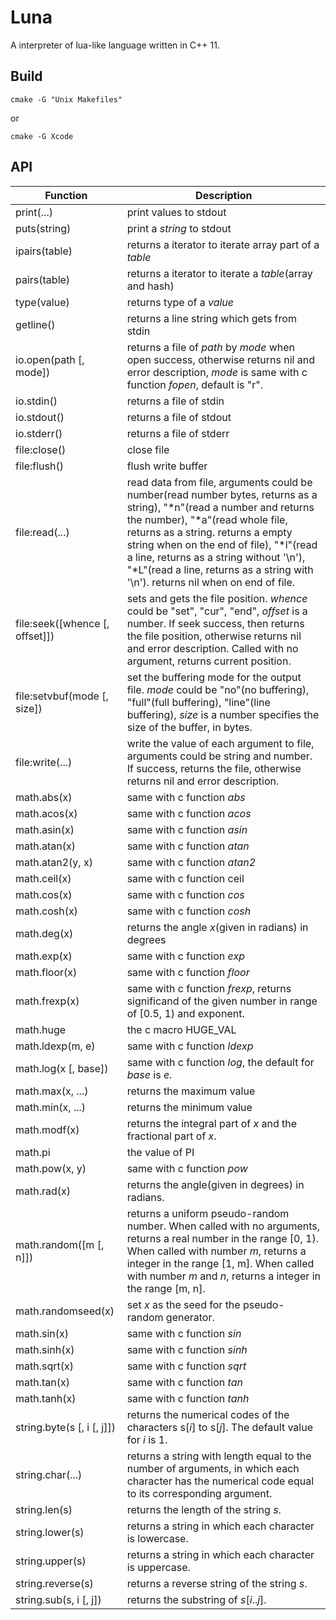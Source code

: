 Luna
====
A interpreter of lua-like language written in C++ 11.

Build
-----

	cmake -G "Unix Makefiles"

or

	cmake -G Xcode

API
---

Function|Description
--------|----
print(...)|print values to stdout
puts(string)|print a *string* to stdout
ipairs(table)|returns a iterator to iterate array part of a *table*
pairs(table)|returns a iterator to iterate a *table*(array and hash)
type(value)|returns type of a *value*
getline()|returns a line string which gets from stdin
io.open(path [, mode])|returns a file of *path* by *mode* when open success, otherwise returns nil and error description, *mode* is same with c function *fopen*, default is "r".
io.stdin()|returns a file of stdin
io.stdout()|returns a file of stdout
io.stderr()|returns a file of stderr
file:close()|close file
file:flush()|flush write buffer
file:read(...)|read data from file, arguments could be number(read number bytes, returns as a string), "\*n"(read a number and returns the number), "\*a"(read whole file, returns as a string. returns a empty string when on the end of file), "\*l"(read a line, returns as a string without '\\n'), "*L"(read a line, returns as a string with '\\n'). returns nil when on end of file.
file:seek([whence [, offset]])|sets and gets the file position. *whence* could be "set", "cur", "end", *offset* is a number. If seek success, then returns the file position, otherwise returns nil and error description. Called with no argument, returns current position.
file:setvbuf(mode [, size])|set the buffering mode for the output file. *mode* could be "no"(no buffering), "full"(full buffering), "line"(line buffering), *size* is a number specifies the size of the buffer, in bytes.
file:write(...)|write the value of each argument to file, arguments could be string and number. If success, returns the file, otherwise returns nil and error description.
math.abs(x)|same with c function *abs*
math.acos(x)|same with c function *acos*
math.asin(x)|same with c function *asin*
math.atan(x)|same with c function *atan*
math.atan2(y, x)|same with c function *atan2*
math.ceil(x)|same with c function ceil
math.cos(x)|same with c function *cos*
math.cosh(x)|same with c function *cosh*
math.deg(x)|returns the angle *x*(given in radians) in degrees
math.exp(x)|same with c function *exp*
math.floor(x)|same with c function *floor*
math.frexp(x)|same with c function *frexp*, returns significand of the given number in range of [0.5, 1) and exponent.
math.huge|the c macro HUGE_VAL
math.ldexp(m, e)|same with c function *ldexp*
math.log(x [, base])|same with c function *log*, the default for *base* is *e*.
math.max(x, ...)|returns the maximum value
math.min(x, ...)|returns the minimum value
math.modf(x)|returns the integral part of *x* and the fractional part of *x*.
math.pi|the value of PI
math.pow(x, y)|same with c function *pow*
math.rad(x)|returns the angle(given in degrees) in radians.
math.random([m [, n]])|returns a uniform pseudo-random number. When called with no arguments, returns a real number in the range [0, 1). When called with number *m*, returns a integer in the range [1, m]. When called with number *m* and *n*, returns a integer in the range [m, n].
math.randomseed(x)|set *x* as the seed for the pseudo-random generator.
math.sin(x)|same with c function *sin*
math.sinh(x)|same with c function *sinh*
math.sqrt(x)|same with c function *sqrt*
math.tan(x)|same with c function *tan*
math.tanh(x)|same with c function *tanh*
string.byte(s [, i [, j]])| returns the numerical codes of the characters s[*i*] to s[*j*]. The default value for *i* is 1.
string.char(...)|returns a string with length equal to the number of arguments, in which each character has the numerical code equal to its corresponding argument.
string.len(s)|returns the length of the string *s*.
string.lower(s)|returns a string in which each character is lowercase.
string.upper(s)|returns a string in which each character is uppercase.
string.reverse(s)|returns a reverse string of the string *s*.
string.sub(s, i [, j])|returns the substring of *s*[*i*..*j*].
